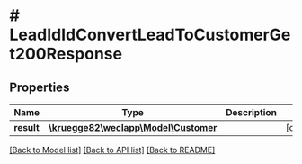 # # LeadIdIdConvertLeadToCustomerGet200Response

## Properties

Name | Type | Description | Notes
------------ | ------------- | ------------- | -------------
**result** | [**\kruegge82\weclapp\Model\Customer**](Customer.md) |  | [optional]

[[Back to Model list]](../../README.md#models) [[Back to API list]](../../README.md#endpoints) [[Back to README]](../../README.md)
